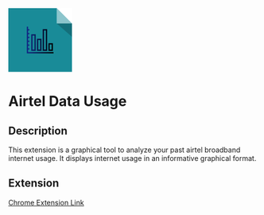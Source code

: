 <img src="https://raw.githubusercontent.com/ravinimmi/Airtel-Data-Usage/master/extension/images/icon.png" alt="Drawing" style="width: 128px;height:128px;"/>

# Airtel Data Usage

## Description
This extension is a graphical tool to analyze your past airtel broadband internet usage. It displays internet usage in an informative graphical format.

## Extension
[Chrome Extension Link](https://chrome.google.com/webstore/detail/airtel-data-usage/ihjgdbjpapomfnbiedjhbgdgbgleopnb)


